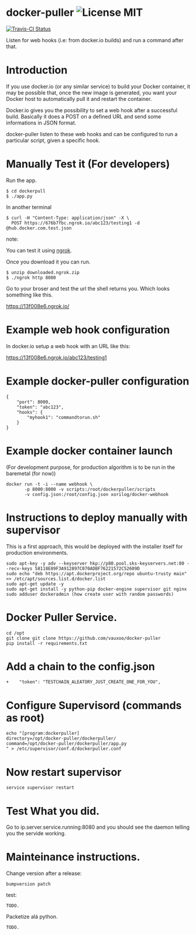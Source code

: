 # docker-puller ![License MIT](https://go-shields.herokuapp.com/license-MIT-blue.png)

[![Travis-CI Status](https://secure.travis-ci.org/glowdigitalmedia/docker-puller.png?branch=master)](http://travis-ci.org/#!/glowdigitalmedia/docker-puller)

Listen for web hooks (i.e: from docker.io builds) and run a command after that.

Introduction
============

If you use docker.io (or any similar service) to build your Docker container,
it may be possible that, once the new image is generated, you want your Docker
host to automatically pull it and restart the container.

Docker.io gives you the possibility to set a web hook after a successful build.
Basically it does a POST on a defined URL and send some informations in JSON
format.

docker-puller listen to these web hooks and can be configured to run a
particular script, given a specific hook.

Manually Test it (For developers)
=================================

Run the app.

    $ cd dockerpull
    $ ./app.py

In another terminal

    $ curl -H "Content-Type: application/json" -X \
      POST https://676b7fbc.ngrok.io/abc123/testing1 -d @hub.docker.com.test.json

note:

You can test it using [ngrok](https://ngrok.com/download).

Once you download it you can run.

    $ unzip downloaded.ngrok.zip
    $ ./ngrok http 8080

Go to your broser and test the url the shell returns you.
Which looks something like this.

https://13f008e6.ngrok.io/

Example web hook configuration
==============================

In docker.io setup a web hook with an URL like this:

https://13f008e6.ngrok.io/abc123/testing1

Example docker-puller configuration
===================================

    {
        "port": 8000,
        "token": "abc123",
        "hooks": {
            "myhook1": "commandtorun.sh"
        }
    }

Example docker container launch
===============================

(For development purpose, for production algorithm is to be run in the baremetal (for now))

    docker run -t -i --name webhook \
           -p 8000:8000 -v scripts:/root/dockerpuller/scripts
           -v config.json:/root/config.json xorilog/docker-webhook

Instructions to deploy manually with supervisor
===============================================

This is a first approach, this would be deployed with the installer itself for production environments.

    sudo apt-key -y adv --keyserver hkp://p80.pool.sks-keyservers.net:80 --recv-keys 58118E89F3A912897C070ADBF76221572C52609D
    sudo echo "deb https://apt.dockerproject.org/repo ubuntu-trusty main" >> /etc/apt/sources.list.d/docker.list
    sudo apt-get update -y
    sudo apt-get install -y python-pip docker-engine supervisor git nginx
    sudo adduser dockeradmin (how create user with random passwords)

# Docker Puller Service.

    cd /opt
    git clone git clone https://github.com/vauxoo/docker-puller
    pip install -r requirements.txt

# Add a chain to the config.json

    +    "token": "TESTCHAIN_ALEATORY_JUST_CREATE_ONE_FOR_YOU",

# Configure Supervisord (commands as root)

    echo "[program:dockerpuller]
    directory=/opt/docker-puller/dockerpuller/
    command=/opt/docker-puller/dockerpuller/app.py
    " > /etc/supervisor/conf.d/dockerpuller.conf

# Now restart supervisor

    service supervisor restart
    
# Test What you did.

Go to ip.server.service.running:8080 and you should see the daemon telling you 
the servide working.

# Mainteinance instructions.

Change version after a release:

    bumpversion patch

test:

    TODO.

Packetize alá python.

    TODO.

